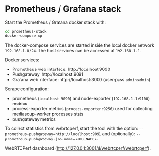 # Prometheus / Grafana stack

Start the Prometheus / Grafana docker stack with:
```sh
cd prometheus-stack
docker-compose up
```

The docker-compose services are started inside the local docker network `192.168.1.0/24`. The host services can be accessed at `192.168.1.1`.

Docker services:
- Prometheus web interface: http://localhost:9090
- Pushgateway: http://localhost:9091
- Grafana web interface: http://localhost:3000 (user:pass `admin`:`admin`)

Scrape configuration:
- prometheus (`localhost:9090`) and node-exporter (`192.168.1.1:9100`) metrics
- process-exporter metrics (`process-exporter:9256`) used for collecting mediasoup-worker processes stats
- pushgateway metrics

To collect statistics from webrtcperf, start the tool with the
option: `--prometheus-pushgateway=http://localhost:9091`
and (optionally): `--prometheus-pushgateway-job-name=<JOB_NAME>`.

WebRTCPerf dashboard (http://127.0.0.1:3001/d/webrtcperf/webrtcperf).
